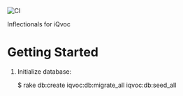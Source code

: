 ![CI](https://github.com/innoq/iqvoc_inflectionals/workflows/CI/badge.svg)

Inflectionals for iQvoc

Getting Started
===============

1. Initialize database:

    $ rake db:create iqvoc:db:migrate_all iqvoc:db:seed_all
